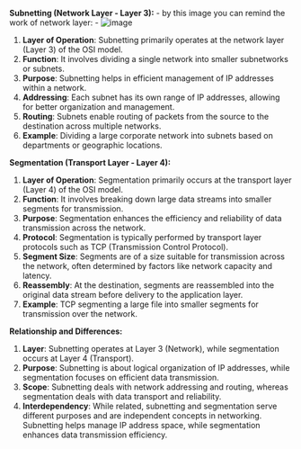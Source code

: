  **Subnetting (Network Layer - Layer 3):**
        - by this image you can remind the work of network layer: 
        - ![image](https://github.com/Rjesh2006/SubNetting/assets/143868643/900b5347-43be-4435-9a26-8c8e73a7d511)

1. **Layer of Operation**: Subnetting primarily operates at the network layer (Layer 3) of the OSI model.
2. **Function**: It involves dividing a single network into smaller subnetworks or subnets.
3. **Purpose**: Subnetting helps in efficient management of IP addresses within a network.
4. **Addressing**: Each subnet has its own range of IP addresses, allowing for better organization and 
                   management.
5. **Routing**: Subnets enable routing of packets from the source to the destination across multiple 
                networks.
6. **Example**: Dividing a large corporate network into subnets based on departments or geographic 
                locations.

 **Segmentation (Transport Layer - Layer 4):**
1. **Layer of Operation**: Segmentation primarily occurs at the transport layer (Layer 4) of the OSI model.
2. **Function**: It involves breaking down large data streams into smaller segments for transmission.
3. **Purpose**: Segmentation enhances the efficiency and reliability of data transmission across the 
                network.
4. **Protocol**: Segmentation is typically performed by transport layer protocols such as TCP (Transmission 
                 Control Protocol).
5. **Segment Size**: Segments are of a size suitable for transmission across the network, often determined 
                     by factors like network capacity and latency.
6. **Reassembly**: At the destination, segments are reassembled into the original data stream before 
                   delivery to the application layer.
7. **Example**: TCP segmenting a large file into smaller segments for transmission over the network.

**Relationship and Differences:**
1. **Layer**: Subnetting operates at Layer 3 (Network), while segmentation occurs at Layer 4 (Transport).
2. **Purpose**: Subnetting is about logical organization of IP addresses, while segmentation focuses on 
                 efficient data transmission.
3. **Scope**: Subnetting deals with network addressing and routing, whereas segmentation deals with data 
               transport and reliability.
4. **Interdependency**: While related, subnetting and segmentation serve different purposes and are 
                         independent concepts in networking. Subnetting helps manage IP address space, 
                         while segmentation enhances data transmission efficiency.

  
